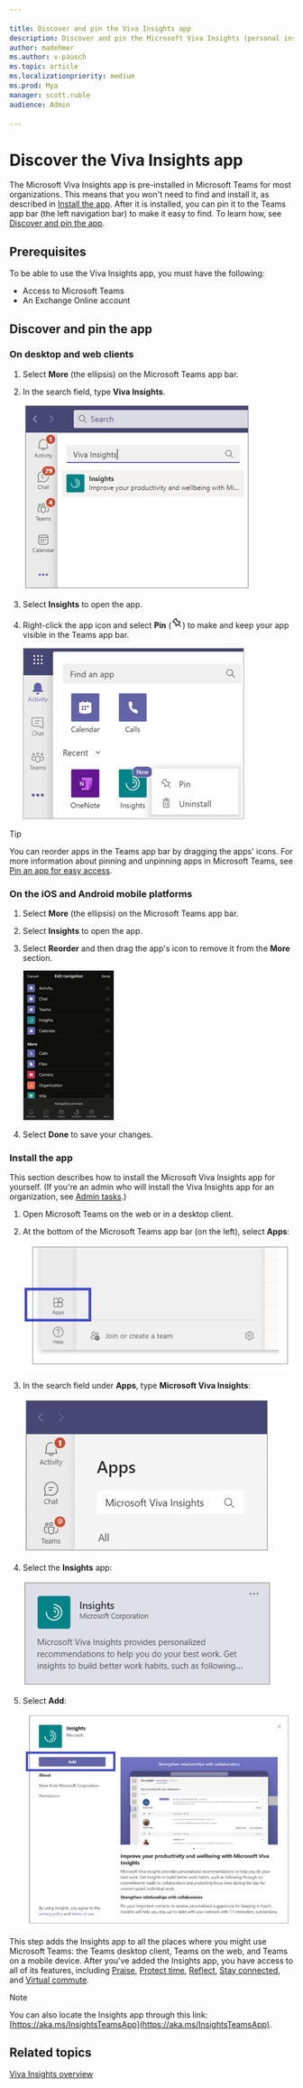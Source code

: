 ```yaml
---

title: Discover and pin the Viva Insights app
description: Discover and pin the Microsoft Viva Insights (personal insights) app 
author: madehmer
ms.author: v-pausch
ms.topic: article
ms.localizationpriority: medium 
ms.prod: Mya
manager: scott.ruble
audience: Admin

---
```


# Discover the Viva Insights app

The Microsoft Viva Insights app is pre-installed in Microsoft Teams for most organizations. This means that you won't need to find and install it, as described in [Install the app](#install-the-app). After it is installed, you can pin it to the Teams app bar (the left navigation bar) to make it easy to find. To learn how, see [Discover and pin the app](#discover-and-pin-the-app).

## Prerequisites

To be able to use the Viva Insights app, you must have the following:

* Access to Microsoft Teams
* An Exchange Online account

## Discover and pin the app

### On desktop and web clients

1. Select **More** (the ellipsis) on the Microsoft Teams app bar.

2. In the search field, type **Viva Insights**.

   ![Type Viva Insights.](Images/type-viva-insights.png)

3. Select **Insights** to open the app.

4. Right-click the app icon and select **Pin** (![Pin an app.](Images/pin.png)) to make and keep your app visible in the Teams app bar.

   ![Pin an app in Teams.](Images/pin-an-app-in-teams.png)

> [!Tip]
> You can reorder apps in the Teams app bar by dragging the apps' icons. For more information about pinning and unpinning apps in Microsoft Teams, see [Pin an app for easy access](https://support.microsoft.com/office/pin-an-app-for-easy-access-3045fd44-6604-4ba7-8ecc-1c0d525e89ec).

### On the iOS and Android mobile platforms

1. Select **More** (the ellipsis) on the Microsoft Teams app bar.  
2. Select **Insights** to open the app.
3. Select **Reorder** and then drag the app's icon to remove it from the **More** section.

   ![Reorder android app icon.](Images/ios-android.png)

4. Select **Done** to save your changes.

### Install the app

This section describes how to install the Microsoft Viva Insights app for yourself. (If you're an admin who will install the Viva Insights app for an organization, see [Admin tasks](viva-teams-app-admin-tasks.md).)  

1. Open Microsoft Teams on the web or in a desktop client.
2. At the bottom of the Microsoft Teams app bar (on the left), select **Apps**:

   ![Apps icon in Teams.](Images/teams-apps.png)

3. In the search field under **Apps**, type **Microsoft Viva Insights**:

   ![Search for Insights.](Images/apps-search-insights.png)

4. Select the **Insights** app:

   ![Select Insights app.](Images/select-insights-app-teams.png)

5. Select **Add**:

   ![Add for me button.](Images/add-for-me.png)

This step adds the Insights app to all the places where you might use Microsoft Teams: the Teams desktop client, Teams on the web, and Teams on a mobile device. After you've added the Insights app, you have access to all of its features, including [Praise](viva-insights-praise.md), [Protect time](viva-insights-protect-time.md), [Reflect](viva-insights-reflect.md), [Stay connected](viva-insights-stay-connected.md), and [Virtual commute](viva-insights-virtual-commute.md).

>[!Note]
>You can also locate the Insights app through this link: [https://aka.ms/InsightsTeamsApp](https://aka.ms/InsightsTeamsApp).

## Related topics

[Viva Insights overview](viva-teams-app.md)
